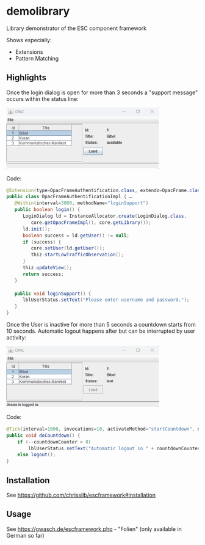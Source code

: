 # demolibrary

Library demonstrator of the ESC component framework

Shows especially:
* Extensions
* Pattern Matching

## Highlights
Once the login dialog is open for more than 3 seconds a "support message" occurs within the status line:

<img src="pics/loginsupport.gif" width="400" />

Code:
```Java
@Extension(type=OpacFrameAuthentification.class, extendz=OpacFrame.class) …
public class OpacFrameAuthentificationImpl { …
   @Within(interval=3000, methodName="loginSupport")
   public boolean login() {
      LoginDialog ld = InstanceAllocator.create(LoginDialog.class, 
         core.getOpacFrameImpl(), core.getLibrary());
      ld.init();
      boolean success = ld.getUser() != null;
      if (success) {
         core.setUser(ld.getUser());
         thiz.startLowTrafficObservation();
      }
      thiz.updateView();
      return success;
   }

   public void loginSupport() {
      lblUserStatus.setText("Please enter username and password.");
   }
}
```

Once the User is inactive for more than 5 seconds a countdown starts from 10 seconds. Automatic logout happens after but can be interrupted by user activity:

<img src="pics/autologout.gif" width="400" />

Code:
```Java
@Tick(interval=1000, invocations=10, activateMethod="startCountdown", deactivateMethod="stopCountdown")
public void doCountdown() {
	if (--countdownCounter > 0)
		lblUserStatus.setText("Automatic logout in " + countdownCounter + " seconds.");
	else logout(); 
}
```

## Installation
See https://github.com/chrissilb/escframework#installation


## Usage
See https://gwasch.de/escframework.php - "Folien" (only available in German so far)

